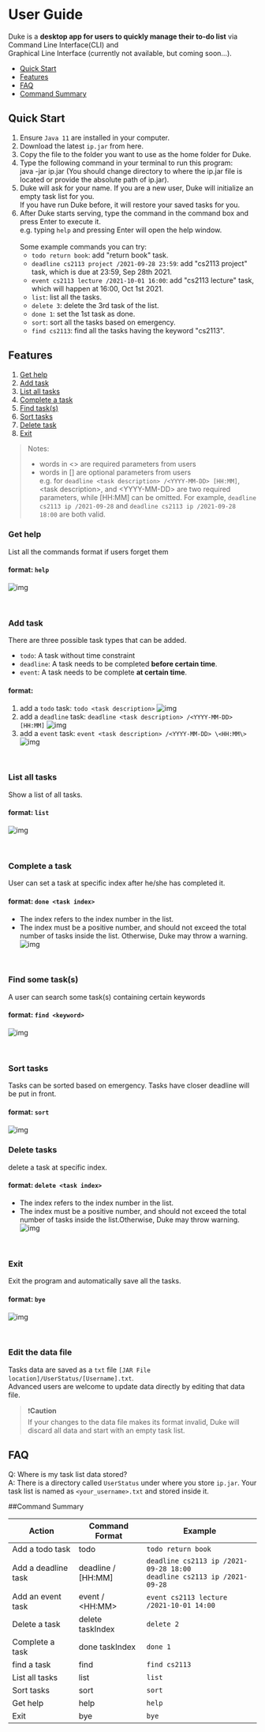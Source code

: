 # User Guide
Duke is a **desktop app for users to quickly manage their to-do list** via Command Line Interface(CLI) and  
Graphical Line Interface (currently not available, but coming soon...).

- <a href="#quick-start"> Quick Start </a>
- <a href="#features"> Features </a>
- <a href="#FAQ"> FAQ </a>
- <a href="#summary"> Command Summary </a>

## <span id="quick-start">Quick Start</span>
1. Ensure `Java 11` are installed in your computer.
2. Download the latest `ip.jar` from here.
3. Copy the file to the folder you want to use as the home folder for Duke.
4. Type the following command in your terminal to run this program:   
   java -jar ip.jar (You should change directory to where the ip.jar file is located or provide the absolute path of ip.jar).
5. Duke will ask for your name. If you are a new user, Duke will initialize an empty task list for you.  
   If you have run Duke before, it will restore your saved tasks for you.
6. After Duke starts serving, type the command in the command box and press Enter to execute it.   
   e.g. typing `help` and pressing Enter will open the help window. <br/>  
   Some example commands you can try:
   - `todo return book`: add "return book" task.
   - `deadline cs2113 project /2021-09-28 23:59`: add "cs2113 project" task, which is due at 23:59, Sep 28th 2021.
   - `event cs2113 lecture /2021-10-01 16:00`: add "cs2113 lecture" task, which will happen at 16:00, Oct 1st 2021.
   - `list`: list all the tasks.
   - `delete 3`: delete the 3rd task of the list.
   - `done 1`: set the 1st task as done.
   - `sort`: sort all the tasks based on emergency.
   - `find cs2113`: find all the tasks having the keyword "cs2113".

## <span id="features">Features</span>
1. <a href="#help">Get help</a>
2. <a href="#add-task">Add task</a>
3. <a href="#list-task">List all tasks</a>
4. <a href="#complete-task">Complete a task</a>
5. <a href="#find-task">Find task(s)</a>
6. <a href="#sort-task">Sort tasks</a>
7. <a href="#delete-task">Delete task</a>
8. <a href="#exit">Exit</a>

> Notes:
> - words in <> are required parameters from users
> - words in [] are optional parameters from users
<br/> e.g. for `deadline <task description> /<YYYY-MM-DD> [HH:MM]`, \<task description\>, and \<YYYY-MM-DD\> are two required parameters, while \[HH:MM\] can be omitted. For example, `deadline cs2113 ip /2021-09-28` and `deadline cs2113 ip /2021-09-28 18:00` are both valid.

### <span id="help">Get help</span>
List all the commands format if users forget them
#### format: `help`
![img](help.png)

<br/>

### <span id="add-task">Add task</span>
There are three possible task types that can be added.
* `todo`: A task without time constraint
* `deadline`: A task needs to be completed **before certain time**.
* `event`: A task needs to be complete **at certain time**.
#### format:
1. add a `todo` task: `todo <task description>`
![img](todo.png)
2. add a `deadline` task: `deadline <task description> /<YYYY-MM-DD> [HH:MM]`
![img](deadline.png)
3. add a `event` task: `event <task description> /<YYYY-MM-DD> \<HH:MM\>`
![img](event.png)

<br/>  

### <span id="list-task">List all tasks</span>
Show a list of all tasks.
#### format: `list`
![img](list.png)

<br />

### <span id="complete-task">Complete a task</span>
User can set a task at specific index after he/she has completed it.
#### format: `done <task index>`
- The index refers to the index number in the list.
- The index must be a positive number, and should not exceed the total number of tasks inside the list. Otherwise, Duke may throw a warning.
![img](done.png)

<br/>  

### <span id="find-task">Find some task(s)</span>
A user can search some task(s) containing certain keywords
#### format: `find <keyword>`
![img](find.png)

<br/>  

### <span id="sort-task">Sort tasks</span>
Tasks can be sorted based on emergency. Tasks have closer deadline will be put in front.
#### format: `sort`
![img](sort.png)


### <span id="delete-task">Delete tasks</span>
delete a task at specific index.
#### format: `delete <task index>`
- The index refers to the index number in the list.
- The index must be a positive number, and should not exceed the total number of tasks inside the list.Otherwise, Duke may throw warning.
![img](delete.png)



<br/>  

### <span id="exit">Exit</span>
Exit the program and automatically save all the tasks.
#### format: `bye`
![img](exit.png)

<br/>  

### Edit the data file
Tasks data are saved as a `txt` file `[JAR File location]/UserStatus/[Username].txt`.  
Advanced users are welcome to update data directly by editing that data file.

> :exclamation:**Caution**  
If your changes to the data file makes its format invalid, Duke will discard all data and start with an empty task list.



## <span id="FAQ">FAQ</span>
Q: Where is my task list data stored? </br>
A: There is a directory called `UserStatus` under where you store `ip.jar`. Your task list is named as `<your_username>.txt` and stored inside it.


##<span id="summary">Command Summary</span>

Action | Command Format | Example
--- | --- | --- | 
Add a todo task | todo <task description>  | `todo return book`
Add a deadline task | deadline <task description> /<YYYY-MM-DD> \[HH:MM\] | `deadline cs2113 ip /2021-09-28 18:00` <br/> `deadline cs2113 ip /2021-09-28`
Add an event task | event <task description> /<YYYY-MM-DD> \<HH:MM\> | `event cs2113 lecture /2021-10-01 14:00`
Delete a task | delete taskIndex | `delete 2`
Complete a task | done taskIndex | `done 1`
find a task | find <keyword> | `find cs2113`
List all tasks | list | `list`
Sort tasks | sort | `sort`
Get help | help | `help`
Exit | bye | `bye`
